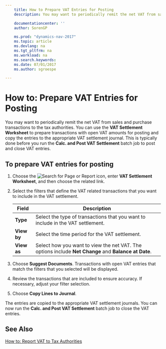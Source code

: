 ```yaml
---
    title: How to Prepare VAT Entries for Posting
    description: You may want to periodically remit the net VAT from sales and purchase transactions to the tax authorities. You can use the **VAT Settlement Worksheet** to prepare transactions with open VAT amounts for posting and copy the entries to the appropriate VAT settlement journal.

    documentationcenter: ''
    author: SorenGP

    ms.prod: "dynamics-nav-2017"
    ms.topic: article
    ms.devlang: na
    ms.tgt_pltfrm: na
    ms.workload: na
    ms.search.keywords:
    ms.date: 07/01/2017
    ms.author: sgroespe

---
```

# How to: Prepare VAT Entries for Posting
You may want to periodically remit the net VAT from sales and purchase transactions to the tax authorities. You can use the **VAT Settlement Worksheet** to prepare transactions with open VAT amounts for posting and copy the entries to the appropriate VAT settlement journal. This is typically done before you run the **Calc. and Post VAT Settlement** batch job to post and close VAT entries.  

## To prepare VAT entries for posting  

1.  Choose the ![Search for Page or Report](../../media/ui-search/search_small.png "Search for Page or Report icon") icon, enter **VAT Settlement Worksheet**, and then choose the related link.  
2.  Select the filters that define the VAT related transactions that you want to include in the VAT settlement.  

    |Field|Description|  
    |---------------------------------|---------------------------------------|  
    |**Type**|Select the type of transactions that you want to include in the VAT settlement.|  
    |**View by**|Select the time period for the VAT settlement.|  
    |**View as**|Select how you want to view the net VAT. The options include **Net Change** and **Balance at Date**.|  

3.  Choose **Suggest Documents**. Transactions with open VAT entries that match the filters that you selected will be displayed.  
4.  Review the transactions that are included to ensure accuracy. If necessary, adjust your filter selection.  
5.  Choose **Copy Lines to Journal**.  

The entries are copied to the appropriate VAT settlement journals. You can now run the **Calc. and Post VAT Settlement** batch job to close the VAT entries.  

## See Also  
 [How to: Report VAT to Tax Authorities](../../finance-how-report-vat.md)
